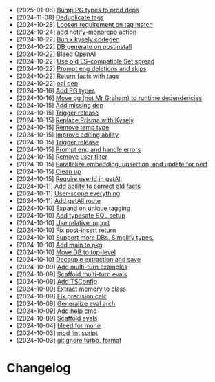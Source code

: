 - [2025-01-06] [Bump PG types to prod deps](https://github.com/RubricLab/memory/commit/65d9dd2b35d5a2d1e7fd24f963b594a42223c265)
- [2024-11-08] [Deduplicate tags](https://github.com/RubricLab/memory/commit/f310bf6ca22d794764fe470e54687025be81137b)
- [2024-10-28] [Loosen requirement on tag match](https://github.com/RubricLab/memory/commit/691545e6a012c6f0a7263dbc4d2ceff9837dc3fd)
- [2024-10-24] [add notify-monorepo action](https://github.com/RubricLab/memory/commit/53d286bb680f8785ebd63806f5bc2a4514ec9bbc)
- [2024-10-22] [Bun x kysely codegen](https://github.com/RubricLab/memory/commit/d0dfa75f9bc720454301e751d91bf8410e7d60f5)
- [2024-10-22] [DB generate on postinstall](https://github.com/RubricLab/memory/commit/2aef7c241b719d7baba6dc5daef6d53407540b60)
- [2024-10-22] [Bleed OpenAI](https://github.com/RubricLab/memory/commit/8f9ad0f4af1362c92b596817755ef5ed4afd3c98)
- [2024-10-22] [Use old ES-compatible Set spread](https://github.com/RubricLab/memory/commit/75a93b6fa36f295e66461d204cdc9e5ee9b00fcc)
- [2024-10-22] [Prompt eng deletions and skips](https://github.com/RubricLab/memory/commit/faa1c882d7ee8e7ff0acf36b192f7b98e81a3818)
- [2024-10-22] [Return facts with tags](https://github.com/RubricLab/memory/commit/8d894a20b2766e90f9c1ea8d1e4c7bfa04e99c28)
- [2024-10-22] [oai dep](https://github.com/RubricLab/memory/commit/e1a3c68f9c172d880bc2852680c97dac083ecaae)
- [2024-10-16] [Add PG types](https://github.com/RubricLab/memory/commit/0c5c10da97c1730b8556e00ac14fadb7f8665344)
- [2024-10-16] [Move pg (not Mr Graham) to runtime dependencies](https://github.com/RubricLab/memory/commit/da11d66302671f11119f1b17343b1449e7c51a95)
- [2024-10-15] [Add missing dep](https://github.com/RubricLab/memory/commit/9b0ce49f7a873fa1745d9e262e23405c04a5913e)
- [2024-10-15] [Trigger release](https://github.com/RubricLab/memory/commit/b737b478caadd3c5a57cf0aa1e75bab81804819e)
- [2024-10-15] [Replace Prisma with Kysely](https://github.com/RubricLab/memory/commit/fed6f2022cb78052d4afbb1c63d95f40e7e01832)
- [2024-10-15] [Remove temp type](https://github.com/RubricLab/memory/commit/7edd19d51c8b3d0d9f8625e996e4818614e731dd)
- [2024-10-15] [Improve editing ability](https://github.com/RubricLab/memory/commit/c4e105be1a85152af88e77c9b41ef061660e7138)
- [2024-10-15] [Trigger release](https://github.com/RubricLab/memory/commit/cb0a86ef9092c626da76b2aa74fd497afaeb7601)
- [2024-10-15] [Prompt eng and handle errors](https://github.com/RubricLab/memory/commit/fd5267164d4af76b0ec26846cb0f54f906825f82)
- [2024-10-15] [Remove user filter](https://github.com/RubricLab/memory/commit/a879c56559e8cbbd82b317ed53d8c49cf0aab98d)
- [2024-10-15] [Parallelize embedding, upsertion, and update for perf](https://github.com/RubricLab/memory/commit/38f574d2ba7c00f74f9a97a8e21e05315b47f118)
- [2024-10-15] [Clean up](https://github.com/RubricLab/memory/commit/0d5f66305ae9c973f7667576b8b7a966c67acbd7)
- [2024-10-15] [Require userId in getAll](https://github.com/RubricLab/memory/commit/17a1f03ce3817a9aed9391380ff340db15214046)
- [2024-10-11] [Add ability to correct old facts](https://github.com/RubricLab/memory/commit/2fc23586e30ca4e5366cada37c2e04d8647db3e5)
- [2024-10-11] [User-scope everything](https://github.com/RubricLab/memory/commit/621f063252eff5d8999173494b4c17f223f0d903)
- [2024-10-11] [Add getAll route](https://github.com/RubricLab/memory/commit/71eb1f5d7afbb26390d2b2617081b46301e9022c)
- [2024-10-10] [Expand on unique tagging](https://github.com/RubricLab/memory/commit/3c550db0b9cce3ce9f54fc56ecc6716d8475b397)
- [2024-10-10] [Add typesafe SQL setup](https://github.com/RubricLab/memory/commit/9acd10a3be5e0335970ca8f551a03847e04fcdda)
- [2024-10-10] [Use relative import](https://github.com/RubricLab/memory/commit/2161e8cc919ac63da4b092b61ff811566417bc08)
- [2024-10-10] [Fix post-insert return](https://github.com/RubricLab/memory/commit/a79a936cff2baadbd5411caec354579b47d8c846)
- [2024-10-10] [Support more DBs. Simplify types.](https://github.com/RubricLab/memory/commit/c9500b038646adac4a4250b9956914bafbb53bea)
- [2024-10-10] [Add main to pkg](https://github.com/RubricLab/memory/commit/ef8082790fbd93c6ae2b4b47112bc1986dd8f0ab)
- [2024-10-10] [Move DB to top-level](https://github.com/RubricLab/memory/commit/67913408246413448008f902963eb5a288b963d8)
- [2024-10-10] [Decouple extraction and save](https://github.com/RubricLab/memory/commit/d5fd7c08eff9458b9775ef439b480cd38922759d)
- [2024-10-09] [Add multi-turn examples](https://github.com/RubricLab/memory/commit/a0e32260e510a3ef1312030fcb5e2685ac2bb300)
- [2024-10-09] [Scaffold multi-turn evals](https://github.com/RubricLab/memory/commit/ecb5531acef6a924b81684660150eeb71d93e704)
- [2024-10-09] [Add TSConfig](https://github.com/RubricLab/memory/commit/ed521824cc492e46adff6d38a994e18cc08166b2)
- [2024-10-09] [Extract memory to class](https://github.com/RubricLab/memory/commit/5e165608ffad822c5b77ee03f1dfc308dcb1787a)
- [2024-10-09] [Fix precision calc](https://github.com/RubricLab/memory/commit/52fc41e151c47e276c37a24b3489ba414d032a0b)
- [2024-10-09] [Generalize eval arch](https://github.com/RubricLab/memory/commit/bf80487850e840525a1521925a439d7d9fc8d638)
- [2024-10-09] [Add help cmd](https://github.com/RubricLab/memory/commit/9f35d0016dcd5d0f909cb77c2ea33ef70da60fb1)
- [2024-10-09] [Scaffold evals](https://github.com/RubricLab/memory/commit/3801514a795881c74ea225d02eeae001a07ee57a)
- [2024-10-04] [bleed for mono](https://github.com/RubricLab/memory/commit/6db7d39072c60714068bcb00b07bbf917d76b4b8)
- [2024-10-03] [mod lint script](https://github.com/RubricLab/memory/commit/e5a4392d2e7852f0d1424f730aa1316bfeb66f3b)
- [2024-10-03] [gitignore turbo, format](https://github.com/RubricLab/memory/commit/fd8aedfe7144de98f9a405305e3b82839084fab7)
# Changelog

